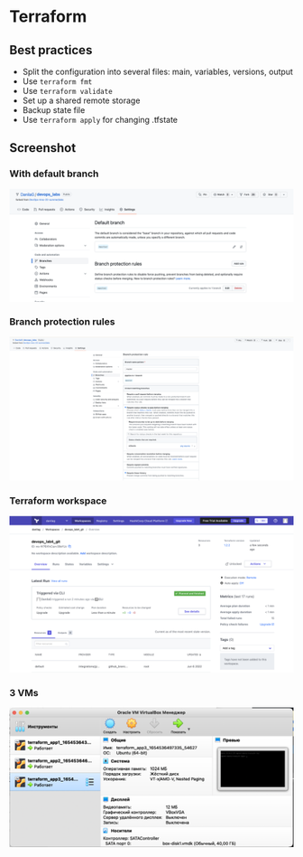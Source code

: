 # Terraform

## Best practices

- Split the configuration into several files: main, variables, versions, output
- Use `terraform fmt`
- Use `terraform validate`
- Set up a shared remote storage
- Backup state file
- Use `terraform apply` for changing .tfstate

## Screenshot

### With default branch

![githubDefaultBranch](./Images/githubDefaultBranch.png)

### Branch protection rules

![githubBranchProtectionRules](./Images/githubBranchProtectionRules.png)

### Terraform workspace

![terraform](./Images/terraform.png)

### 3 VMs

![3vms](./Images/vagrant.png)
